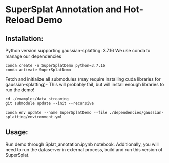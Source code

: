 # SuperSplat Annotation and Hot-Reload Demo

## Installation:
Python version supporting gaussian-splatting: 3.7.16
We use conda to manage our dependencies

```
conda create -n SuperSplatDemo python=3.7.16
conda activate SuperSplatDemo
```

Fetch and initialize all submodules (may require installing cuda libraries for gaussian-splatting)- This will probably fail, but will install enough libraries to run the demo!
```
cd ./examples/data_streaming
git submodule update --init --recursive

conda env update --name SuperSplatDemo --file ./dependencies/gaussian-splatting/environment.yml
```

## Usage:
Run demo through Splat_annotation.ipynb notebook.
Additionally, you will need to run the dataserver in external process, build and run this version of SuperSplat.